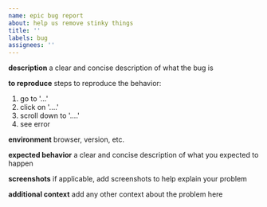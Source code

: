 ```yaml
---
name: epic bug report
about: help us remove stinky things
title: ''
labels: bug
assignees: ''
---
```


**description**
a clear and concise description of what the bug is

**to reproduce**
steps to reproduce the behavior:

1. go to '...'
2. click on '....'
3. scroll down to '....'
4. see error

**environment**
browser, version, etc.

**expected behavior**
a clear and concise description of what you expected to happen

**screenshots**
if applicable, add screenshots to help explain your problem

**additional context**
add any other context about the problem here
